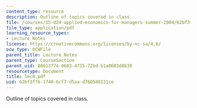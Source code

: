 ```yaml
---
content_type: resource
description: Outline of topics covered in class.
file: /courses/15-024-applied-economics-for-managers-summer-2004/62bf3ff617406cf7d5aad760588131ce_lec8.pdf
file_type: application/pdf
learning_resource_types:
- Lecture Notes
license: https://creativecommons.org/licenses/by-nc-sa/4.0/
ocw_type: OCWFile
parent_title: Lecture Notes
parent_type: CourseSection
parent_uid: 08613774-0683-4715-72bd-b1a0683d8b30
resourcetype: Document
title: lec8.pdf
uid: 62bf3ff6-1740-6cf7-d5aa-d760588131ce
---
```

Outline of topics covered in class.